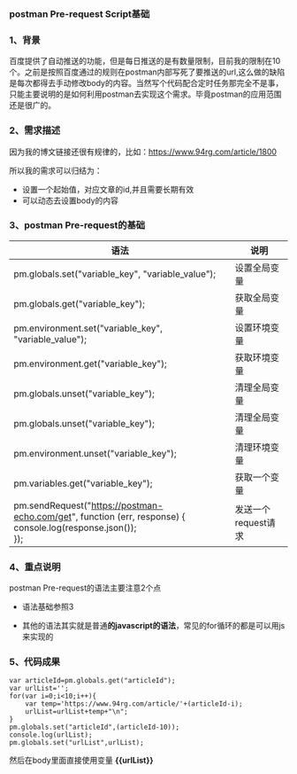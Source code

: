 ### postman Pre-request Script基础

### 1、背景

百度提供了自动推送的功能，但是每日推送的是有数量限制，目前我的限制在10个。之前是按照百度通过的规则在postman内部写死了要推送的url,这么做的缺陷是每次都得去手动修改body的内容。当然写个代码配合定时任务那完全不是事，只能主要说明的是如何利用postman去实现这个需求。毕竟postman的应用范围还是很广的。

### 2、需求描述

因为我的博文链接还很有规律的，比如：https://www.94rg.com/article/1800

所以我的需求可以归结为：

+ 设置一个起始值，对应文章的id,并且需要长期有效
+ 可以动态去设置body的内容

### 3、postman Pre-request的基础

| 语法 | 说明 |
| ---- | ---- |
|  pm.globals.set("variable_key", "variable_value");    |  设置全局变量    |
| pm.globals.get("variable_key"); | 获取全局变量 |
| pm.environment.set("variable_key", "variable_value"); | 设置环境变量 |
| pm.environment.get("variable_key"); | 获取环境变量 |
| pm.globals.unset("variable_key"); | 清理全局变量 |
| pm.globals.unset("variable_key"); | 清理全局变量 |
| pm.environment.unset("variable_key"); | 清理环境变量 |
| pm.variables.get("variable_key"); | 获取一个变量 |
| pm.sendRequest("https://postman-echo.com/get", function (err, response) {<br/>    console.log(response.json());<br/>}); | 发送一个request请求 |

### 4、重点说明

postman Pre-request的语法主要注意2个点

+ 语法基础参照3

+ 其他的语法其实就是普通**的javascript的语法**，常见的for循环的都是可以用js来实现的

  



### 5、代码成果

```
var articleId=pm.globals.get("articleId");
var urlList='';
for(var i=0;i<10;i++){
    var temp='https://www.94rg.com/article/'+(articleId-i);
    urlList=urlList+temp+"\n";
}
pm.globals.set("articleId",(articleId-10));
console.log(urlList);
pm.globals.set("urlList",urlList);
```

然后在body里面直接使用变量 **{{urlList}}**



